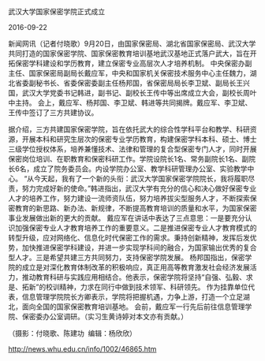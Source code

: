 武汉大学国家保密学院正式成立

2016-09-22

新闻网讯（记者付晓歌）9月20日，由国家保密局、湖北省国家保密局、武汉大学共同打造的国家保密学院、国家保密教育培训基地武汉基地正式落户武大，旨在开拓保密学科建设和学历教育，建立保密专业高层次人才培养机制。
中央保密办副主任、国家保密局副局长戴应军，中央和国家机关保密技术服务中心主任魏力，湖北省委副秘书长、省委保密委副主任杨邦国，省保密局局长李卫斌、副局长王兴国，武汉大学党委书记韩进，副书记、副校长王传中等出席成立大会，副校长周叶中主持。
会上，戴应军、杨邦国、李卫斌、韩进等共同揭牌。戴应军、李卫斌、王传中签订了三方共建协议。



据介绍，三方共建国家保密学院，旨在依托武大的综合性学科平台和教学、科研资源，开展本科和研究生层次的保密专业学历教育，构建保密学科本科、硕士、博士三级学位授权体系，培养兼懂技术、法律和管理的复合型保密专门人才，同时开展保密岗位培训、在职教育和保密科研工作。学院设院长1名、常务副院长1名、副院长6名，成立了院务委员会。内设学院办公室、教学科研管理办公室、实验教学中心。
“从今天起，我有了一个新的头衔：武汉大学国家保密学院院长，我将履职尽责，努力完成好新的使命。”韩进指出，武汉大学有充分的信心和决心做好保密专业人才的培养工作，努力建设一流师资队伍，努力培养拔尖型服务人才，不断探索保密教育的新思路、新办法、新规律，不断提高教育培训的质量和水平，为国家保密事业发展做出新的更大的贡献。
戴应军在讲话中表达了三点意思：一是要充分认识加强保密专业人才教育培养工作的重要意义。二是推进保密专业人才教育模式的转型升级，应对网络化、信息化时代保密工作的需求。秉持创新精神，发挥后发优势，加快推进保密学科建设，并进一步实现学科间的融合，为国家输出优秀的复合型人才。三是希望共建三方共同努力，支持保密学院发展。
杨邦国指出，保密学院的成立是对深化教育体制改革的积极响应，真正用高等教育激发社会经济发展活力，推动教育科研与实践应用相结合。他表示，保密学院将坚持“自强、弘毅、求是、拓新”的校训精神，力求在同行中做到技术领军、科研领先。
作为挂靠单位代表，信息管理学院院长方卿表示，学院将把握机遇，力争上游，打造一个立足湖北，面向全国的国家保密教育培训基地。
会前，戴应军一行先后前往信息管理学院、保密委办公室调研。（实习生黄诗婷对本文亦有贡献。）






（摄影：付晓歌、陈建功  编辑：杨欣欣）

http://news.whu.edu.cn/info/1002/46865.htm